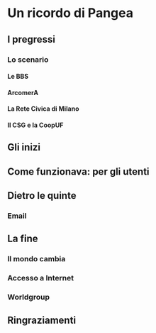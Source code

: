 # Un ricordo di Pangea

## I pregressi

### Lo scenario

#### Le BBS

#### ArcomerA

#### La Rete Civica di Milano

#### Il CSG e la CoopUF

## Gli inizi

## Come funzionava: per gli utenti

## Dietro le quinte

### Email

## La fine

### Il mondo cambia

### Accesso a Internet

### Worldgroup



## Ringraziamenti

